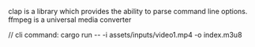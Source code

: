 clap is a library which provides the ability to parse command line options.
ffmpeg is a universal media converter

// cli command: 
cargo run -- -i assets/inputs/video1.mp4 -o index.m3u8